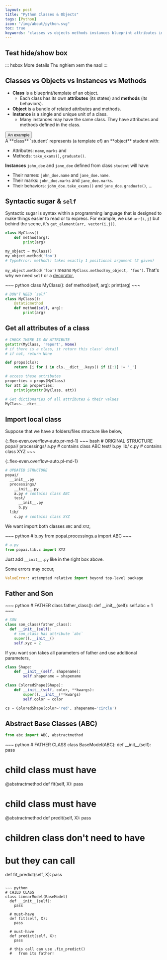 ```yaml
---
layout: post
title: "Python Classes & Objects"
tags: [Python]
icon: "/img/about/python.svg"
toc: true
keywords: "classes vs objects methods instances blueprint attributes import local class empty file __init__.py ValueError: attempted relative import beyond top-level package same folder subfolder another folder from incldue get and access attributes of a class abstract class method super father child son Syntactic sugar easier to read why self Syntactic sugar"
---
```


## Test hide/show box

::: hsbox More details
Thu nghiem xem the nao!
:::

## Classes vs Objects vs Instances vs Methods

- **Class** is a blueprint/template of an object.
  - Each class has its own **attributes** (its states) and **methods** (its behaviors).
- **Object** is a bundle of related attributes and methods.
- **Instance** is a single and unique unit of a class.
  - Many instances may have the same class. They have attributes and methods defined in the class.

<div class="hide-show-box">
<button type="button" markdown="1" class="btn collapsed box-button" data-toggle="collapse" data-target="#box1ct">
An example
</button>
<div id="box1ct" markdown="1" class="collapse multi-collapse box-content">
A **class** `student` represents (a template of) an **object** student with:

- Attributes: `name`, `marks` and
- Methods: `take_exams()`, `graduate()`.

**Instances** `john_doe` and `jane_doe` defined from class `student` will have:

- Their names: `john_doe.name` and `jane_doe.name`.
- Their marks: `john_doe.marks` and `jane_doe.marks`.
- Their behaviors: `john_doe.take_exams()` and `jane_doe.graduate()`, ...
</div>
</div>

## Syntactic sugar & `self`

Syntactic sugar is syntax within a programming language that is designed to make things easier to read or to express. For example, we use `arr[i,j]` but behind the scene, it's `get_element(arr, vector(i,j))`.

~~~ python
class MyClass()
    def method(arg):
        print(arg)

my_object = MyClass()
my_object.method('foo')
# TypeError: method() takes exactly 1 positional argument (2 given)
~~~

`my_object.method('foo')` means `MyClass.method(my_object, 'foo')`. That's why we need `self` or a [decorator](https://docs.python.org/3/glossary.html#term-decorator),

<div class="flex-50" markdown="1">
~~~ python
class MyClass():
    def method(self, arg):
        print(arg)
~~~

~~~ python
# DON'T NEED `self`
class MyClass():
    @staticmethod
    def method(self, arg):
        print(arg)
~~~
</div>

## Get all attributes of a class

~~~ python
# CHECK THERE IS AN ATTRIBUTE
getattr(MyClass, 'report', None)
# if there is a class, it return this class' detail
# if not, return None
~~~

~~~ python
def props(cls):
    return [i for i in cls.__dict__.keys() if i[:1] != '_']

# access these attributes
properties = props(MyClass)
for att in properties:
    print(getattr(MyClass, att))
~~~

~~~ python
# Get dictionaries of all attributes & their values
MyClass.__dict__
~~~

## Import local class

Suppose that we have a folders/files structure like below,

<div class="d-md-flex" markdown="1">
{:.flex-even.overflow-auto.pr-md-1}
~~~ bash
# ORIGINAL STRUCTURE
popai/
  processings/
    a.py # contains class ABC
    test/
      b.py
  lib/
    c.py # contains class XYZ
~~~

{:.flex-even.overflow-auto.pl-md-1}
~~~ bash
# UPDATED STRUCTURE
popai/
  __init__.py
  processings/
    __init__.py
    a.py # contains class ABC
    test/
      __init__.py
      b.py
  lib/
    c.py # contains class XYZ
~~~
</div>

We want import both classes `ABC` and `XYZ`,

<div class="flex-50" markdown="1">
~~~ python
# b.py
from popai.processings.a import ABC
~~~

~~~ python
# a.py
from popai.lib.c import XYZ
~~~
</div>

Just add `__init__.py` like in the right box above.

Some errors may occur,

~~~ python
ValueError: attempted relative import beyond top-level package
~~~

## Father and Son

<div class="flex-50" markdown="1">
~~~ python
# FATHER
class father_class():
  def __init__(self):
    self.abc = 1
~~~

~~~ python
# SON
class son_class(father_class):
  def __init__(self):
    # son_class has attribute `abc`
    super().__init__()
    self.xyz = 2
~~~
</div>

If you want son takes all parameters of father and use additional parameters,

``` python
class Shape:
    def __init__(self, shapename):
        self.shapename = shapename

class ColoredShape(Shape):
    def __init__(self, color, **kwargs):
        super().__init__(**kwargs)
        self.color = color

cs = ColoredShape(color='red', shapename='circle')
```

## Abstract Base Classes (ABC)

~~~ python
from abc import ABC, abstractmethod
~~~

<div class="flex-50" markdown="1">
~~~ python
# FATHER CLASS
class BaseModel(ABC):
  def __init__(self):
    pass

  # child class must have
  @abstractmethod
  def fit(self, X):
    pass

  # child class must have
  @abstractmethod
  def predit(self, X):
    pass

  # children class don't need to have
  #   but they can call
  def fit_predict(self, X):
    pass
~~~

~~~ python
# CHILD CLASS
class LinearModel(BaseModel)
  def __init__(self):
    pass

  # must-have
  def fit(self, X):
    pass

  # must-have
  def predict(self, X):
    pass

  # this call can use .fix_predict()
  #   from its father!
~~~
</div>



